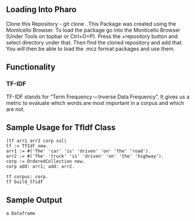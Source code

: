## Loading Into Pharo

Clone this Repository - git clone <clone with https link>.
This Package was created using the Monticello Browser. To load the package go into the Monticello Browser (Under Tools on topbar or Ctrl+O+P). Press the +repository button and select directory under that. Then find the cloned repository and add that. You will then be able to load the .mcz format packages and use them.

## Functionality
### TF-IDF
TF-IDF stands for “Term Frequency — Inverse Data Frequency”. 
It gives us a metric to evaluate which words are most important in a corpus and which are not.

## Sample Usage for TfIdf Class

``` Pharo
|tf arr1 arr2 corp sol|
tf := TfIdf new.
arr1 := #('The' 'car' 'is' 'driven' 'on' 'the' 'road').
arr2 := #('The' 'truck' 'is' 'driven' 'on' 'the' 'highway').
corp := OrderedCollection new.
corp add: arr1; add: arr2.

tf corpus: corp.
tf build_tfidf
```

## Sample Output

``` Pharo
a Dataframe
```
